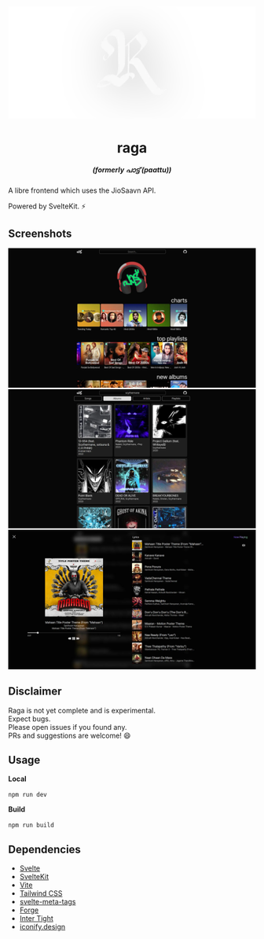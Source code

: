 ![banner](assets/banner2.webp)

<h1 align="center">raga</h1>
<h5 align="center">(formerly പാട്ട് (paattu))</h6>

A libre frontend which uses the JioSaavn API.

Powered by SvelteKit. ⚡

## Screenshots

![one](assets/1.webp)
![two](assets/2.webp)
![three](assets/3.webp)

## Disclaimer

Raga is not yet complete and is experimental.  
Expect bugs.  
Please open issues if you found any.  
PRs and suggestions are welcome! 😄

## Usage

**Local**

`npm run dev`

**Build**

`npm run build`

## Dependencies

- [Svelte](https://svelte.dev)
- [SvelteKit](https://kit.svelte.dev)
- [Vite](https://vitejs.dev)
- [Tailwind CSS](https://tailwindcss.com)
- [svelte-meta-tags](https://github.com/oekazuma/svelte-meta-tags)
- [Forge](https://github.com/digitalbazaar/forge)
- [Inter Tight](https://rsms.me/inter/)
- [iconify.design](https://icon-sets.iconify.design)

